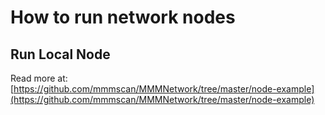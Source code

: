 # How to run network nodes

## Run Local Node

Read more at: [https://github.com/mmmscan/MMMNetwork/tree/master/node-example](https://github.com/mmmscan/MMMNetwork/tree/master/node-example)